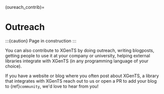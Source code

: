 (oureach_contrib)=
# Outreach

:::{caution} Page in construction
:::

You can also contribute to XGenTS by doing outreach, writing blogposts, getting
people to use it at your company or university, helping external libraries integrate with XGenTS (in
any programming language of your choice).

If you have a website or blog where you often post about XGenTS, a library that integrates with XGenTS reach out to us or
open a PR to add your blog to {ref}`community`, we'd love to hear from you!

